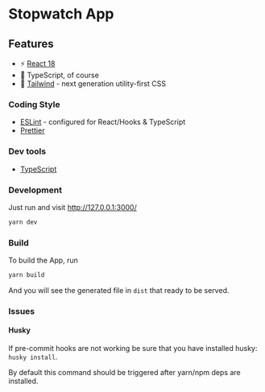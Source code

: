 # Stopwatch App

## Features

- ⚡️ [React 18](https://beta.reactjs.org/)
- 🦾 TypeScript, of course
- 🎨 [Tailwind](https://tailwindcss.com/) - next generation utility-first CSS

### Coding Style

- [ESLint](https://eslint.org/) - configured for React/Hooks & TypeScript
- [Prettier](https://prettier.io/)

### Dev tools

- [TypeScript](https://www.typescriptlang.org/)

### Development

Just run and visit http://127.0.0.1:3000/

```bash
yarn dev
```

### Build

To build the App, run

```bash
yarn build
```

And you will see the generated file in `dist` that ready to be served.

### Issues

#### Husky

If pre-commit hooks are not working be sure that you have installed husky: `husky install`.

By default this command should be triggered after yarn/npm deps are installed.
